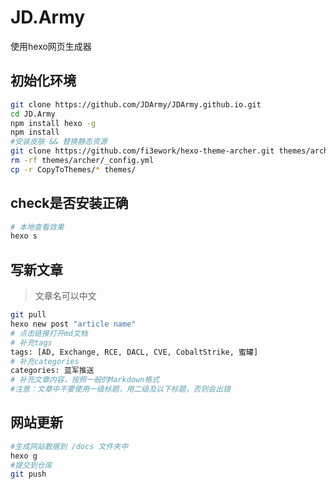 # JD.Army
使用hexo网页生成器
## 初始化环境
```bash
git clone https://github.com/JDArmy/JDArmy.github.io.git
cd JD.Army
npm install hexo -g
npm install
#安装皮肤 && 替换静态资源
git clone https://github.com/fi3ework/hexo-theme-archer.git themes/archer --depth=1
rm -rf themes/archer/_config.yml
cp -r CopyToThemes/* themes/
```
## check是否安装正确
```bash
# 本地查看效果
hexo s
```
## 写新文章
> 文章名可以中文
```bash
git pull
hexo new post "article name"
# 点击链接打开md文档
# 补充tags
tags: [AD, Exchange, RCE, DACL, CVE, CobaltStrike, 蜜罐]
# 补充categories
categories: 蓝军推送
# 补充文章内容，按照一般的Markdown格式
#注意：文章中不要使用一级标题，用二级及以下标题，否则会出错

```
## 网站更新
```bash
#生成网站数据到 /docs 文件夹中
hexo g
#提交到仓库
git push
```
